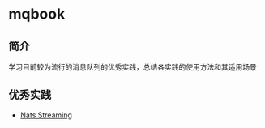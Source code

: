 # mqbook

## 简介

学习目前较为流行的消息队列的优秀实践，总结各实践的使用方法和其适用场景

## 优秀实践

* [Nats Streaming](projects/nats-streaming.md)
